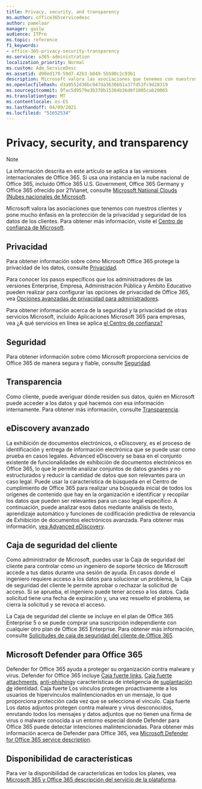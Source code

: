 ```yaml
---
title: Privacy, security, and transparency
ms.author: office365servicedesc
author: pamelaar
manager: gailw
audience: ITPro
ms.topic: reference
f1_keywords:
- office-365-privacy-security-transparency
ms.service: o365-administration
localization_priority: Normal
ms.custom: Adm_ServiceDesc
ms.assetid: d90ed179-59d7-42b3-b849-5b580c2c93b1
description: Microsoft valora las asociaciones que tenemos con nuestros clientes y pone mucho énfasis en la protección de la privacidad y seguridad de los datos de los clientes. Para obtener más información, visite el Centro de confianza de Microsoft.
ms.openlocfilehash: d3a9552d30bc947da36306b1a37fd53fc9d28319
ms.sourcegitcommit: 9fac5d9579e3b370b15384b36d0f1805cab20065
ms.translationtype: MT
ms.contentlocale: es-ES
ms.lasthandoff: 04/09/2021
ms.locfileid: "51652534"
---
```

# <a name="privacy-security-and-transparency"></a>Privacy, security, and transparency

> [!NOTE]
> La información descrita en este artículo se aplica a las versiones internacionales de Office 365. Si usa una instancia en la nube nacional de Office 365, incluido Office 365 U.S. Government, Office 365 Germany y Office 365 ofrecido por 21Vianet, consulte [Microsoft National Clouds (Nubes nacionales de Microsoft](https://go.microsoft.com/fwlink/?linkid=841582). 
  
Microsoft valora las asociaciones que tenemos con nuestros clientes y pone mucho énfasis en la protección de la privacidad y seguridad de los datos de los clientes. Para obtener más información, visite el [Centro de confianza de Microsoft](https://go.microsoft.com/fwlink/?LinkID=717951&amp;clcid=0x409).
  
## <a name="privacy"></a>Privacidad

Para obtener información sobre cómo Microsoft Office 365 protege la privacidad de los datos, consulte [Privacidad](https://go.microsoft.com/fwlink/?LinkID=717953&amp;clcid=0x409). 
  
Para conocer los pasos específicos que los administradores de las versiones Enterprise, Empresa, Administración Pública y Ámbito Educativo pueden realizar para configurar las opciones de privacidad de Office 365, vea [Opciones avanzadas de privacidad para administradores](https://go.microsoft.com/fwlink/p/?LinkID=285202).
  
Para obtener información acerca de la seguridad y la privacidad de otras servicios Microsoft, incluido Aplicaciones Microsoft 365 para empresas, vea ¿A qué servicios en línea se aplica [el Centro de confianza?](https://www.microsoft.com/trustcenter/default.aspx)
  
## <a name="security"></a>Seguridad

Para obtener información sobre cómo Microsoft proporciona servicios de Office 365 de manera segura y fiable, consulte [Seguridad](https://go.microsoft.com/fwlink/?LinkID=717954&amp;clcid=0x409).
  
## <a name="transparency"></a>Transparencia

Como cliente, puede averiguar dónde residen sus datos, quién en Microsoft puede acceder a los datos y qué hacemos con esa información internamente. Para obtener más información, consulte [Transparencia](https://go.microsoft.com/fwlink/?LinkID=717955&amp;clcid=0x409).
  
## <a name="advanced-ediscovery"></a>eDiscovery avanzado

La exhibición de documentos electrónicos, o eDiscovery, es el proceso de identificación y entrega de información electrónica que se puede usar como prueba en casos legales. Advanced eDiscovery se basa en el conjunto existente de funcionalidades de exhibición de documentos electrónicos en Office 365, lo que le permite analizar conjuntos de datos grandes y no estructurados y reducir la cantidad de datos que son relevantes para un caso legal. Puede usar la característica de búsqueda en el Centro de cumplimiento de Office 365 para realizar una búsqueda inicial de todos los orígenes de contenido que hay en la organización e identificar y recopilar los datos que pueden ser relevantes para un caso legal específico. A continuación, puede analizar esos datos mediante análisis de texto, aprendizaje automático y funciones de codificación predictiva de relevancia de Exhibición de documentos electrónicos avanzada. Para obtener más información, [vea Advanced eDiscovery](/microsoft-365/compliance/overview-ediscovery-20).
  
## <a name="customer-lockbox"></a>Caja de seguridad del cliente

Como administrador de Microsoft, puedes usar la Caja de seguridad del cliente para controlar cómo un ingeniero de soporte técnico de Microsoft accede a tus datos durante una sesión de ayuda. En casos donde el ingeniero requiere acceso a los datos para solucionar un problema, la Caja de seguridad del cliente le permite aprobar o rechazar la solicitud de acceso. Si se aprueba, el ingeniero puede tener acceso a los datos. Cada solicitud tiene una fecha de expiración y, una vez resuelto el problema, se cierra la solicitud y se revoca el acceso.
  
La Caja de seguridad del cliente se incluye en el plan de Office 365 Enterprise 5 o se puede comprar una suscripción independiente con cualquier otro plan de Office 365 Enterprise. Para obtener más información, consulte [Solicitudes de caja de seguridad del cliente de Office 365](/microsoft-365/compliance/customer-lockbox-requests).
  
## <a name="microsoft-defender-for-office-365"></a>Microsoft Defender para Office 365

Defender for Office 365 ayuda a proteger su organización contra malware y virus. Defender for Office 365 incluye [Caja fuerte links,](/office365/securitycompliance/atp-safe-links) [Caja fuerte attachments](/office365/securitycompliance/atp-safe-attachments), [anti-phishing](/office365/securitycompliance/atp-anti-phishing)y características de inteligencia de [suplantación de](/office365/securitycompliance/learn-about-spoof-intelligence) identidad. Caja fuerte Los vínculos protegen proactivamente a los usuarios de hipervínculos malintencionados en un mensaje, lo que proporciona protección cada vez que se selecciona el vínculo. Caja fuerte Los datos adjuntos protegen contra malware y virus desconocidos, enrutando todos los mensajes y datos adjuntos que no tienen una firma de virus o malware conocida a un entorno especial donde Defender para Office 365 puede detectar intenciones malintencionadas. Para obtener más información acerca de Defender para Office 365, vea [Microsoft Defender for Office 365 service description](../office-365-advanced-threat-protection-service-description.md).
  
## <a name="feature-availability"></a>Disponibilidad de características

Para ver la disponibilidad de características en todos los planes, vea [Microsoft 365 y Office 365 descripción del servicio de la plataforma](office-365-platform-service-description.md).